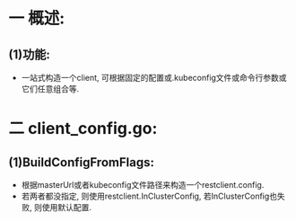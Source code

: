 # 一 概述:
## (1)功能:
- 一站式构造一个client, 可根据固定的配置或.kubeconfig文件或命令行参数或它们任意组合等.

# 二 client_config.go:
## (1)BuildConfigFromFlags:
- 根据masterUrl或者kubeconfig文件路径来构造一个restclient.config.
- 若两者都没指定, 则使用restclient.InClusterConfig, 若InClusterConfig也失败, 则使用默认配置.
